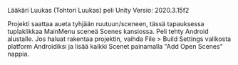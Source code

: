 Lääkäri Luukas (Tohtori Luukas) peli
Unity Versio: 2020.3.15f2

Projekti saattaa aueta tyhjään ruutuun/sceneen, tässä tapauksessa tuplaklikkaa MainMenu sceneä Scenes kansiossa.
Peli tehty Android alustalle. Jos haluat rakentaa projektin, vaihda File > Build Settings valikosta platform Androidiksi ja lisää kaikki Scenet painamalla "Add Open Scenes" nappia.
